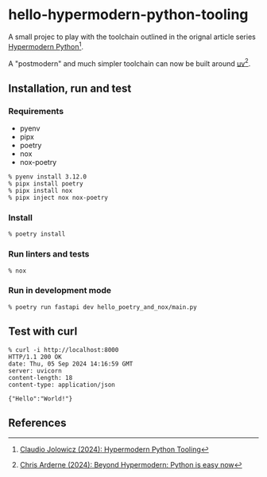 # hello-hypermodern-python-tooling

A small projec to play with the toolchain outlined in the orignal article series [Hypermodern Python](https://cjolowicz.github.io/posts/hypermodern-python-01-setup/)[^1].

A "postmodern" and much simpler toolchain can now be built around [uv](https://github.com/astral-sh/uv)[^2].

## Installation, run and test

### Requirements

- pyenv
- pipx
- poetry
- nox
- nox-poetry

```shell
% pyenv install 3.12.0
% pipx install poetry
% pipx install nox
% pipx inject nox nox-poetry
```

### Install

```shell
% poetry install
```

### Run linters and tests

```shell
% nox
```

### Run in development mode

```shell
% poetry run fastapi dev hello_poetry_and_nox/main.py
```

## Test with curl

```shell
% curl -i http://localhost:8000
HTTP/1.1 200 OK
date: Thu, 05 Sep 2024 14:16:59 GMT
server: uvicorn
content-length: 18
content-type: application/json

{"Hello":"World!"}
```

## References

[^1]: [Claudio Jolowicz (2024): Hypermodern Python Tooling](https://www.oreilly.com/library/view/hypermodern-python-tooling/9781098139575/)
[^2]: [Chris Arderne (2024): Beyond Hypermodern: Python is easy now](https://rdrn.me/postmodern-python/)
